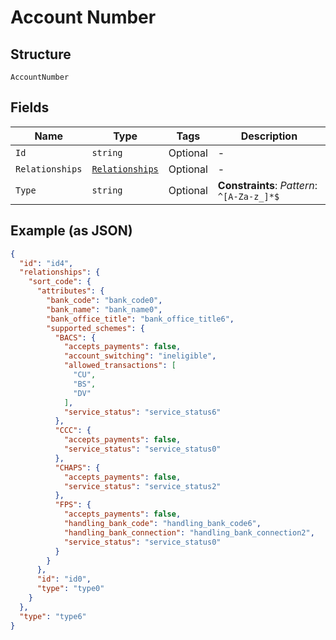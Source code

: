 
# Account Number

## Structure

`AccountNumber`

## Fields

| Name | Type | Tags | Description |
|  --- | --- | --- | --- |
| `Id` | `string` | Optional | - |
| `Relationships` | [`Relationships`](../../doc/models/relationships.md) | Optional | - |
| `Type` | `string` | Optional | **Constraints**: *Pattern*: `^[A-Za-z_]*$` |

## Example (as JSON)

```json
{
  "id": "id4",
  "relationships": {
    "sort_code": {
      "attributes": {
        "bank_code": "bank_code0",
        "bank_name": "bank_name0",
        "bank_office_title": "bank_office_title6",
        "supported_schemes": {
          "BACS": {
            "accepts_payments": false,
            "account_switching": "ineligible",
            "allowed_transactions": [
              "CU",
              "BS",
              "DV"
            ],
            "service_status": "service_status6"
          },
          "CCC": {
            "accepts_payments": false,
            "service_status": "service_status0"
          },
          "CHAPS": {
            "accepts_payments": false,
            "service_status": "service_status2"
          },
          "FPS": {
            "accepts_payments": false,
            "handling_bank_code": "handling_bank_code6",
            "handling_bank_connection": "handling_bank_connection2",
            "service_status": "service_status0"
          }
        }
      },
      "id": "id0",
      "type": "type0"
    }
  },
  "type": "type6"
}
```

